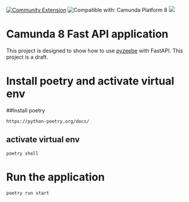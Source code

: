 [![Community Extension](https://img.shields.io/badge/Community%20Extension-An%20open%20source%20community%20maintained%20project-FF4700)](https://github.com/camunda-community-hub/community)
![Compatible with: Camunda Platform 8](https://img.shields.io/badge/Compatible%20with-Camunda%20Platform%208-0072Ce)
[![](https://img.shields.io/badge/Lifecycle-Incubating-blue)](https://github.com/Camunda-Community-Hub/community/blob/main/extension-lifecycle.md#incubating-)

# Camunda 8 Fast API application

This project is designed to show how to use [pyzeebe](https://pyzeebe.readthedocs.io/en/stable/index.html) with FastAPI. This project is a draft.

# Install poetry and activate virtual env

##Install poetry
```
https://python-poetry.org/docs/
```

## activate virtual env
```
poetry shell
```

# Run the application
```
poetry run start
```